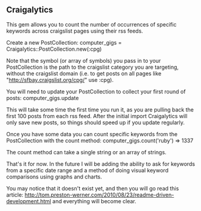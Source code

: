 ## Craigalytics

This gem allows you to count the number of occurrences of specific keywords across craigslist pages using their rss feeds.

Create a new PostCollection:
    computer_gigs = Craigalytics::PostCollection.new(:cpg)

Note that the symbol (or array of symbols) you pass in to your PostCollection is the path to the craigslist category you are targeting, without the craigslist domain (i.e. to get posts on all pages like "http://sfbay.craigslist.org/cpg/" use :cpg).

You will need to update your PostCollection to collect your first round of posts:
    computer_gigs.update

This will take some time the first time you run it, as you are pulling back the first 100 posts from each rss feed. After the initial import Craigalytics will only save new posts, so things should speed up if you update regularly.

Once you have some data you can count specific keywords from the PostCollection with the count method:
    computer_gigs.count('ruby')
	=> 1337

The count method can take a single string or an array of strings.

That's it for now. In the future I will be adding the ability to ask for keywords from a specific date range and a method of doing visual keyword comparisons using graphs and charts.

You may notice that it doesn't exist yet, and then you will go read this article: http://tom.preston-werner.com/2010/08/23/readme-driven-development.html and everything will become clear.
